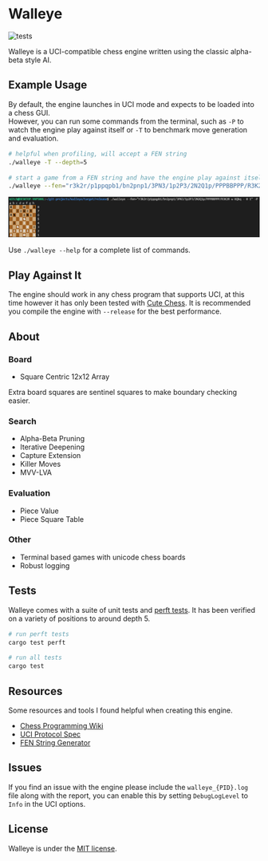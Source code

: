 # Walleye

![tests](https://github.com/MitchelPaulin/ChessEngine/actions/workflows/rust.yml/badge.svg)

Walleye is a UCI-compatible chess engine written using the classic alpha-beta style AI.

## Example Usage

By default, the engine launches in UCI mode and expects to be loaded into a chess GUI. \
However, you can run some commands from the terminal, such as `-P` to watch the engine play against itself or `-T` to benchmark move generation and evaluation. 


```sh
# helpful when profiling, will accept a FEN string
./walleye -T --depth=5
```

```bash
# start a game from a FEN string and have the engine play against itself
./walleye --fen="r3k2r/p1ppqpb1/bn2pnp1/3PN3/1p2P3/2N2Q1p/PPPBBPPP/R3K2R w KQkq - 0 1" -P
```

![demo](./demo/demo.png)

Use `./walleye --help` for a complete list of commands.

## Play Against It

The engine should work in any chess program that supports UCI, at this time however it has only been tested with [Cute Chess](https://cutechess.com/). 
It is recommended you compile the engine with `--release` for the best performance.

## About

### Board
- Square Centric 12x12 Array

Extra board squares are sentinel squares to make boundary checking easier.

### Search
- Alpha-Beta Pruning
- Iterative Deepening
- Capture Extension
- Killer Moves
- MVV-LVA

### Evaluation
- Piece Value
- Piece Square Table

### Other
- Terminal based games with unicode chess boards
- Robust logging

## Tests

Walleye comes with a suite of unit tests and [perft tests](https://www.chessprogramming.org/Perft_Results). 
It has been verified on a variety of positions to around depth 5.

```sh
# run perft tests
cargo test perft
```

```sh
# run all tests
cargo test
```

## Resources

Some resources and tools I found helpful when creating this engine.

- [Chess Programming Wiki](https://www.chessprogramming.org)
- [UCI Protocol Spec](https://backscattering.de/chess/uci/)
- [FEN String Generator](http://www.netreal.de/Forsyth-Edwards-Notation/index.php)

## Issues

If you find an issue with the engine please include the `walleye_{PID}.log` file along with the report, you can enable this by setting `DebugLogLevel` to `Info` in the UCI options.

## License

Walleye is under the [MIT license](./LICENSE).
